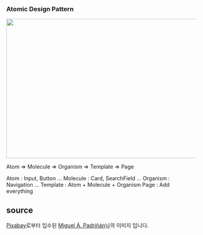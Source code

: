 ### Atomic Design Pattern

<img src="https://atomicdesign.bradfrost.com/images/content/atomic-design-process.png"  width="700" height="370">

Atom => Molecule => Organism => Template => Page

Atom : Input, Button ...
Molecule : Card, SearchField ...
Organism : Navigation ...
Template : Atom + Molecule + Organism
Page : Add everything

## source

<a href="https://pixabay.com/ko//?utm_source=link-attribution&utm_medium=referral&utm_campaign=image&utm_content=3087599">Pixabay</a>로부터 입수된 <a href="https://pixabay.com/ko/users/padrinan-1694659/?utm_source=link-attribution&utm_medium=referral&utm_campaign=image&utm_content=3087599">Miguel Á. Padriñán</a>님의 이미지 입니다.
